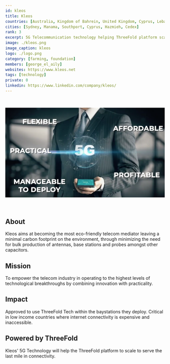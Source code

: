 ```yaml
---
id: kleos
title: Kleos
countries: [Australia, Kingdom of Bahrein, United Kingdom, Cyprus, Lebanon, France, Mozambique, DRC & Ghana]
cities: [Sydney, Manama, Southport, Cyprus, Hazmieh, Cedex]
rank: 3
excerpt: 5G Telecommunication technology helping ThreeFold platform scale to serve the last mile in connectivity. 
image: ./kleos.png
image_caption: kleos
logo: ./logo.png
category: [farming, foundation]
members: [george_el_aily]
websites: https://www.kleos.net
tags: [technology]
private: 0
linkedin: https://www.linkedin.com/company/kleos/
---
```


<br/>

![kleos](./kleos2.png)

<br/>

## About

Kleos aims at becoming the most eco-friendly telecom mediator leaving a minimal carbon footprint on the environment, through minimizing the need for bulk production of antennas, base stations and probes amongst other capacitors.

## Mission

To empower the telecom industry in operating to the highest levels of technological breakthroughs by combining innovation with practicality.

## Impact

Approved to use ThreeFold Tech within the baystations they deploy. Critical in low income countries where internet connectivity is expensive and inaccessible. 

## Powered by ThreeFold

Kleos' 5G Technology will help the ThreeFold platform to scale to serve the last mile in connectivity. 

<!-- ## TFGrid Solution

### Roadmap

5G+ will launch in Q2 2021 -->

